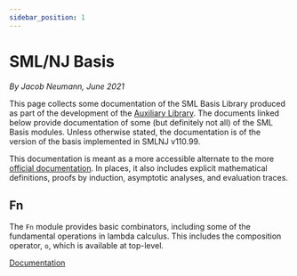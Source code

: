 ```yaml
---
sidebar_position: 1
---
```


# SML/NJ Basis

_By Jacob Neumann, June 2021_

This page collects some documentation of the SML Basis Library produced as part of the development of the [Auxiliary Library](https://github.com/smlhelp/aux-library). The documents linked below provide documentation of some (but definitely not all) of the SML Basis modules. Unless otherwise stated, the documentation is of the version of the basis implemented in SMLNJ v110.99.

This documentation is meant as a more accessible alternate to the more [official documentation](https://smlfamily.github.io/Basis/index.html). In places, it also includes explicit mathematical definitions, proofs by induction, asymptotic analyses, and evaluation traces.

## Fn

The `Fn` module provides basic combinators, including some of the fundamental operations in lambda calculus. This includes the composition operator, `o`, which is available at top-level.

[Documentation](https://github.com/smlhelp/aux-library/blob/main/documentation/Fn.pdf)
